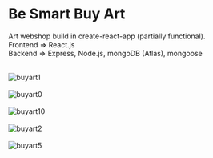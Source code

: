 <h1>Be Smart Buy Art</h1> 

Art webshop build in create-react-app (partially functional).<br>
Frontend => React.js<br>
Backend => Express, Node.js, mongoDB (Atlas), mongoose<br><br>


![buyart1](https://user-images.githubusercontent.com/38325801/139448086-c3093177-fafa-4e79-9eee-e166388e9957.png)<br><br>
![buyart0](https://user-images.githubusercontent.com/38325801/137920475-165459e0-a095-4e26-aea8-c0141eff109e.png)<br><br>
![buyart10](https://user-images.githubusercontent.com/38325801/142725768-43631b94-81be-4db1-9a91-b78c1bbaab43.png)<br><br>
![buyart2](https://user-images.githubusercontent.com/38325801/137291967-0eb3ed25-2682-44f8-b021-0af045a2af7e.png)<br><br>
![buyart5](https://user-images.githubusercontent.com/38325801/138449435-d5d077cc-51d1-4421-8e3c-13ae0aee0a95.png)<br><br>
